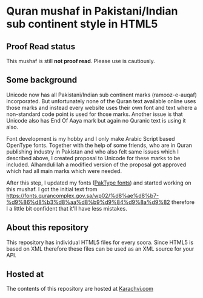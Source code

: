 # Quran mushaf in Pakistani/Indian sub continent style in HTML5

## Proof Read status
This mushaf is still **not proof read**. Please use is cautiously.

## Some background
Unicode now has all Pakistani/Indian sub continent marks (ramooz-e-auqaf) incorporated. But unfortunately none of the Quran text available online uses those marks and instead every website uses their own font and text where a non-standard code point is used for those marks. Another issue is that Unicode also has End Of Aaya mark but again no Quranic text is using it also.

Font development is my hobby and I only make Arabic Script based OpenType fonts. Together with the help of some friends, who are in Quran publishing industry in Pakistan and who also felt same issues which I described above, I created proposal to Unicode for these marks to be included. Alhamdulillah a modified version of the proposal got approved which had all main marks which were needed.

After this step, I updated my fonts ([PakType fonts](http://paktype.sourceforge.net/)) and started working on this mushaf. I got the initial text from https://fonts.qurancomplex.gov.sa/wp02/%d8%ae%d8%b7-%d9%86%d8%b3%d8%aa%d8%b9%d9%84%d9%8a%d9%82 therefore I a little bit confident that it'll have less mistakes.

## About this repository
This repository has individual HTML5 files for every soora. Since HTML5 is based on XML therefore these files can be used as an XML source for your API.

## Hosted at
The contents of this repository are hosted at [Karachvi.com](https://www.karachvi.com)
